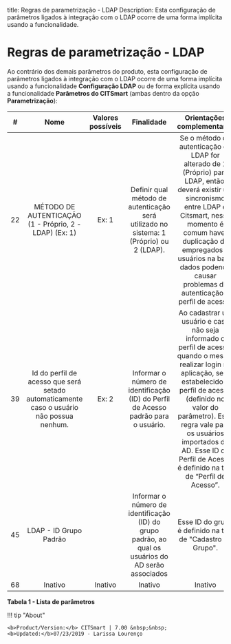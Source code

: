 title: Regras de parametrização - LDAP
Description: Esta configuração de parâmetros ligados à integração com o LDAP ocorre de uma forma implícita usando a funcionalidade.
# Regras de parametrização - LDAP

Ao contrário dos demais parâmetros do produto, esta configuração de parâmetros ligados à integração com o LDAP ocorre de uma forma
implícita usando a funcionalidade **Configuração LDAP** ou de forma explícita usando a funcionalidade **Parâmetros do CITSmart** 
(ambas dentro da opção **Parametrização**):

|  #  |                                               Nome                                              | Valores possíveis |                                                   Finalidade                                                   |                                                                                                                                             Orientações complementares                                                                                                                                            |
|:---:|:-----------------------------------------------------------------------------------------------:|:-----------------:|:--------------------------------------------------------------------------------------------------------------:|:-----------------------------------------------------------------------------------------------------------------------------------------------------------------------------------------------------------------------------------------------------------------------------------------------------------------:|
| 22  |                MÉTODO DE AUTENTICAÇÃO (1 - Próprio, 2 - LDAP) (Ex: 1)                           |       Ex: 1       |               Definir qual método de autenticação será utilizado no sistema: 1 (Próprio) ou 2 (LDAP).          | Se o método de autenticação de LDAP for alterado de 1 (Próprio) para LDAP, então, deverá existir um sincronismo entre LDAP e Citsmart, nesse momento é comum haver duplicação de empregados e usuários na base dados podendo causar problemas de autenticação e perfil de acesso.                                 |
|  39 | Id do perfil de acesso que será setado automaticamente caso o usuário não possua nenhum.        |       Ex: 2       |               Informar o número de identificação (ID) do Perfil de Acesso padrão para o usuário.               | Ao cadastrar um usuário e caso não seja informado o perfil de acesso, quando o mesmo realizar login na aplicação, será estabelecido o perfil de acesso (definido no valor do parâmetro). Essa regra vale para os usuários importados do AD. Esse ID do Perfil de Acesso é definido na tela de “Perfil de Acesso”. |
|  45 |                                      LDAP - ID Grupo Padrão                                     |                   |       Informar o número de identificação (ID) do grupo padrão, ao qual os usuários do AD serão associados      |                                                                                                                            Esse ID do grupo é definido na tela de "Cadastro de Grupo".                                                                                                                            |
| 68  |                  Inativo                                                                        |        Inativo    |                                           Inativo                                                              |                                                                                                                          Inativo                                                                                                                                                                                  |

**Tabela 1 - Lista de parâmetros**

!!! tip "About"

    <b>Product/Version:</b> CITSmart | 7.00 &nbsp;&nbsp;
    <b>Updated:</b>07/23/2019 - Larissa Lourenço
